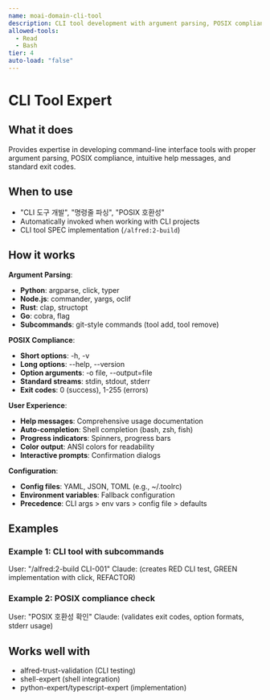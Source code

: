 ```yaml
---
name: moai-domain-cli-tool
description: CLI tool development with argument parsing, POSIX compliance, and user-friendly help messages
allowed-tools:
  - Read
  - Bash
tier: 4
auto-load: "false"
---
```


# CLI Tool Expert

## What it does

Provides expertise in developing command-line interface tools with proper argument parsing, POSIX compliance, intuitive help messages, and standard exit codes.

## When to use

- "CLI 도구 개발", "명령줄 파싱", "POSIX 호환성"
- Automatically invoked when working with CLI projects
- CLI tool SPEC implementation (`/alfred:2-build`)

## How it works

**Argument Parsing**:
- **Python**: argparse, click, typer
- **Node.js**: commander, yargs, oclif
- **Rust**: clap, structopt
- **Go**: cobra, flag
- **Subcommands**: git-style commands (tool add, tool remove)

**POSIX Compliance**:
- **Short options**: -h, -v
- **Long options**: --help, --version
- **Option arguments**: -o file, --output=file
- **Standard streams**: stdin, stdout, stderr
- **Exit codes**: 0 (success), 1-255 (errors)

**User Experience**:
- **Help messages**: Comprehensive usage documentation
- **Auto-completion**: Shell completion (bash, zsh, fish)
- **Progress indicators**: Spinners, progress bars
- **Color output**: ANSI colors for readability
- **Interactive prompts**: Confirmation dialogs

**Configuration**:
- **Config files**: YAML, JSON, TOML (e.g., ~/.toolrc)
- **Environment variables**: Fallback configuration
- **Precedence**: CLI args > env vars > config file > defaults

## Examples

### Example 1: CLI tool with subcommands
User: "/alfred:2-build CLI-001"
Claude: (creates RED CLI test, GREEN implementation with click, REFACTOR)

### Example 2: POSIX compliance check
User: "POSIX 호환성 확인"
Claude: (validates exit codes, option formats, stderr usage)

## Works well with

- alfred-trust-validation (CLI testing)
- shell-expert (shell integration)
- python-expert/typescript-expert (implementation)
